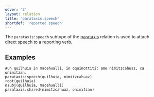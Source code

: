 ```yaml
---
udver: '2'
layout: relation
title: 'parataxis:speech'
shortdef: 'reported speech'
---
```


The `parataxis:speech` subtype of the [parataxis]() relation is used to attach direct speech to
a reporting verb.

## Examples

~~~ sdparse
Auh quilhuia in macehualli, in oquimottiti: amo nimitzcahuaz, ca onimitzan.
parataxis:speech(quilhuia, nimitzcahuaz)
root(quilhuia)
nsubj(quilhuia, macehualli)
parataxis:shared(nimitzcahuaz, onimitzan)
~~~

<!-- Interlanguage links updated Po 11. listopadu 2024, 20:11:27 CET -->
